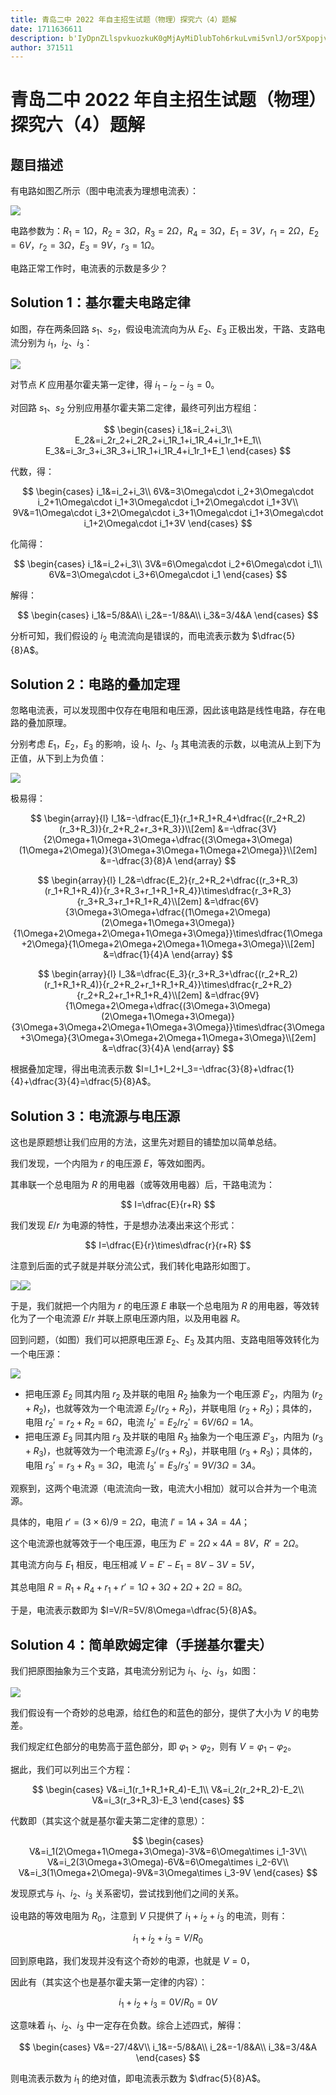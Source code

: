 ```yaml
---
title: 青岛二中 2022 年自主招生试题（物理）探究六（4）题解
date: 1711636611
description: b'IyDpnZLlspvkuozkuK0gMjAyMiDlubToh6rkuLvmi5vnlJ/or5XpopjvvIjniannkIbvvInmjqLnqbblha3vvIg077yJ6aKY6KejCgojIyDpopjnm67mj4/ov7AKCuacieeUtei3r+WmguWbvuS5meaJgOekuu+8iOWbvuS4reeUtea1geihqOS4uueQhuaDs+eUtea1geihqO+8ie+8mgoKIVtdKGh0dHBzOi8vY2RuLmx1b2d1LmNvbS5jbi91cGxvYWQvaW1hZ2VfaG9zdGluZy9uaHRhZ2locy5wbmc='
author: 371511
---
```


# 青岛二中 2022 年自主招生试题（物理）探究六（4）题解

## 题目描述

有电路如图乙所示（图中电流表为理想电流表）：

![](https://cdn.luogu.com.cn/upload/image_hosting/nhtagihs.png)

电路参数为：$R_1=1\Omega$，$R_2=3\Omega$，$R_3=2\Omega$，$R_4=3\Omega$，$E_1=3V$，$r_1=2\Omega$，$E_2=6V$，$r_2=3\Omega$，$E_3=9V$，$r_3=1\Omega$。

电路正常工作时，电流表的示数是多少？

## Solution 1：基尔霍夫电路定律

如图，存在两条回路 $s_1$、$s_2$，假设电流流向为从 $E_2$、$E_3$ 正极出发，干路、支路电流分别为 $i_1$，$i_2$、$i_3$：

![](https://cdn.luogu.com.cn/upload/image_hosting/oxviebxq.png)

对节点 $K$ 应用基尔霍夫第一定律，得 $i_1-i_2-i_3=0$。

对回路 $s_1$、$s_2$ 分别应用基尔霍夫第二定律，最终可列出方程组：

$$
\begin{cases}
i_1&=i_2+i_3\\
E_2&=i_2r_2+i_2R_2+i_1R_1+i_1R_4+i_1r_1+E_1\\
E_3&=i_3r_3+i_3R_3+i_1R_1+i_1R_4+i_1r_1+E_1
\end{cases}
$$

代数，得：

$$
\begin{cases}
i_1&=i_2+i_3\\
6V&=3\Omega\cdot i_2+3\Omega\cdot i_2+1\Omega\cdot i_1+3\Omega\cdot i_1+2\Omega\cdot i_1+3V\\
9V&=1\Omega\cdot i_3+2\Omega\cdot i_3+1\Omega\cdot i_1+3\Omega\cdot i_1+2\Omega\cdot i_1+3V
\end{cases}
$$

化简得：

$$
\begin{cases}
i_1&=i_2+i_3\\
3V&=6\Omega\cdot i_2+6\Omega\cdot i_1\\
6V&=3\Omega\cdot i_3+6\Omega\cdot i_1
\end{cases}
$$

解得：

$$
\begin{cases}
i_1&=5/8&A\\
i_2&=-1/8&A\\
i_3&=3/4&A
\end{cases}
$$

分析可知，我们假设的 $i_2$ 电流流向是错误的，而电流表示数为 $\dfrac{5}{8}A$。

## Solution 2：电路的叠加定理

忽略电流表，可以发现图中仅存在电阻和电压源，因此该电路是线性电路，存在电路的叠加原理。

分别考虑 $E_1$，$E_2$，$E_3$ 的影响，设 $I_1$、$I_2$、$I_3$ 其电流表的示数，以电流从上到下为正值，从下到上为负值：

![](https://cdn.luogu.com.cn/upload/image_hosting/mor5qyq0.png)

极易得：

$$
\begin{array}{l}
I_1&=-\dfrac{E_1}{r_1+R_1+R_4+\dfrac{(r_2+R_2)(r_3+R_3)}{r_2+R_2+r_3+R_3}}\\[2em]
&=-\dfrac{3V}{2\Omega+1\Omega+3\Omega+\dfrac{(3\Omega+3\Omega)(1\Omega+2\Omega)}{3\Omega+3\Omega+1\Omega+2\Omega}}\\[2em]
&=-\dfrac{3}{8}A
\end{array}
$$

$$
\begin{array}{l}
I_2&=\dfrac{E_2}{r_2+R_2+\dfrac{(r_3+R_3)(r_1+R_1+R_4)}{r_3+R_3+r_1+R_1+R_4}}\times\dfrac{r_3+R_3}{r_3+R_3+r_1+R_1+R_4}\\[2em]
&=\dfrac{6V}{3\Omega+3\Omega+\dfrac{(1\Omega+2\Omega)(2\Omega+1\Omega+3\Omega)}{1\Omega+2\Omega+2\Omega+1\Omega+3\Omega}}\times\dfrac{1\Omega+2\Omega}{1\Omega+2\Omega+2\Omega+1\Omega+3\Omega}\\[2em]
&=\dfrac{1}{4}A
\end{array}
$$

$$
\begin{array}{l}
I_3&=\dfrac{E_3}{r_3+R_3+\dfrac{(r_2+R_2)(r_1+R_1+R_4)}{r_2+R_2+r_1+R_1+R_4}}\times\dfrac{r_2+R_2}{r_2+R_2+r_1+R_1+R_4}\\[2em]
&=\dfrac{9V}{1\Omega+2\Omega+\dfrac{(3\Omega+3\Omega)(2\Omega+1\Omega+3\Omega)}{3\Omega+3\Omega+2\Omega+1\Omega+3\Omega}}\times\dfrac{3\Omega+3\Omega}{3\Omega+3\Omega+2\Omega+1\Omega+3\Omega}\\[2em]
&=\dfrac{3}{4}A
\end{array}
$$

根据叠加定理，得出电流表示数 $I=I_1+I_2+I_3=-\dfrac{3}{8}+\dfrac{1}{4}+\dfrac{3}{4}=\dfrac{5}{8}A$。

## Solution 3：电流源与电压源

这也是原题想让我们应用的方法，这里先对题目的铺垫加以简单总结。

我们发现，一个内阻为 $r$ 的电压源 $E$，等效如图丙。

其串联一个总电阻为 $R$ 的用电器（或等效用电器）后，干路电流为：

$$
I=\dfrac{E}{r+R}
$$

我们发现 $E/r$ 为电源的特性，于是想办法凑出来这个形式：

$$
I=\dfrac{E}{r}\times\dfrac{r}{r+R}
$$

注意到后面的式子就是并联分流公式，我们转化电路形如图丁。

![](https://cdn.luogu.com.cn/upload/image_hosting/7cqae97u.png)![](https://cdn.luogu.com.cn/upload/image_hosting/woghk0to.png)

于是，我们就把一个内阻为 $r$ 的电压源 $E$ 串联一个总电阻为 $R$ 的用电器，等效转化为了一个电流源 $E/r$ 并联上原电压源内阻，以及用电器 $R$。

回到问题，（如图）我们可以把原电压源 $E_2$、$E_3$ 及其内阻、支路电阻等效转化为一个电压源：

![](https://cdn.luogu.com.cn/upload/image_hosting/398ox8q1.png)

- 把电压源 $E_2$ 同其内阻 $r_2$ 及并联的电阻 $R_2$ 抽象为一个电压源 $E'_2$，内阻为 $(r_2+R_2)$，也就等效为一个电流源 $E_2/(r_2+R_2)$，并联电阻 $(r_2+R_2)$；具体的，电阻 $r_2'=r_2+R_2=6\Omega$，电流 $I_2'=E_2/r_2'=6V/6\Omega=1A$。
- 把电压源 $E_3$ 同其内阻 $r_3$ 及并联的电阻 $R_3$ 抽象为一个电压源 $E'_3$，内阻为 $(r_3+R_3)$，也就等效为一个电流源 $E_3/(r_3+R_3)$，并联电阻 $(r_3+R_3)$；具体的，电阻 $r_3'=r_3+R_3=3\Omega$，电流 $I_3'=E_3/r_3'=9V/3\Omega=3A$。

观察到，这两个电流源（电流流向一致，电流大小相加）就可以合并为一个电流源。

具体的，电阻 $r'=(3\times6)/9=2\Omega$，电流 $I'=1A+3A=4A$；

这个电流源也就等效于一个电压源，电压为 $E'=2\Omega\times4A=8V$，$R'=2\Omega$。

其电流方向与 $E_1$ 相反，电压相减 $V=E'-E_1=8V-3V=5V$，

其总电阻 $R=R_1+R_4+r_1+r'=1\Omega+3\Omega+2\Omega+2\Omega=8\Omega$。

于是，电流表示数即为 $I=V/R=5V/8\Omega=\dfrac{5}{8}A$。

## Solution 4：简单欧姆定律（手搓基尔霍夫）

我们把原图抽象为三个支路，其电流分别记为 $i_1$、$i_2$、$i_3$，如图：

![](https://cdn.luogu.com.cn/upload/image_hosting/koorzksn.png)

我们假设有一个奇妙的总电源，给红色的和蓝色的部分，提供了大小为 $V$ 的电势差。

我们规定红色部分的电势高于蓝色部分，即 $\varphi_1>\varphi_2$，则有 $V=\varphi_1-\varphi_2$。

据此，我们可以列出三个方程：

$$
\begin{cases}
V&=i_1(r_1+R_1+R_4)-E_1\\
V&=i_2(r_2+R_2)-E_2\\
V&=i_3(r_3+R_3)-E_3
\end{cases}
$$

代数即（其实这个就是基尔霍夫第二定律的意思）：

$$
\begin{cases}
V&=i_1(2\Omega+1\Omega+3\Omega)-3V&=6\Omega\times i_1-3V\\
V&=i_2(3\Omega+3\Omega)-6V&=6\Omega\times i_2-6V\\
V&=i_3(1\Omega+2\Omega)-9V&=3\Omega\times i_3-9V
\end{cases}
$$

发现原式与 $i_1$、$i_2$、$i_3$ 关系密切，尝试找到他们之间的关系。

设电路的等效电阻为 $R_0$，注意到 $V$ 只提供了 $i_1+i_2+i_3$ 的电流，则有：

$$
i_1+i_2+i_3=V/R_0
$$

回到原电路，我们发现并没有这个奇妙的电源，也就是 $V=0$，

因此有（其实这个也是基尔霍夫第一定律的内容）：

$$
i_1+i_2+i_3=0V/R_0=0V
$$

这意味着 $i_1$、$i_2$、$i_3$ 中一定存在负数。综合上述四式，解得：

$$
\begin{cases}
V&=-27/4&V\\
i_1&=-5/8&A\\
i_2&=-1/8&A\\
i_3&=3/4&A
\end{cases}
$$

则电流表示数为 $i_1$ 的绝对值，即电流表示数为 $\dfrac{5}{8}A$。
